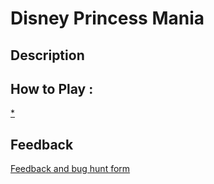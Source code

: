 # Disney Princess Mania

## Description

## How to Play :
[*](my_game.exe)
## Feedback
[Feedback and bug hunt form](https://docs.google.com/forms/d/e/1FAIpQLSfvp7en3Q_nsFdzM3AUJ_XRLosnTAmm9-0qyTCPOtg-bl8B3Q/viewform?usp=sf_link)

